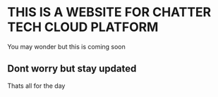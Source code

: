 # THIS IS A WEBSITE FOR CHATTER TECH CLOUD PLATFORM
You may wonder but this is coming soon

## Dont worry but stay updated
Thats all for the day